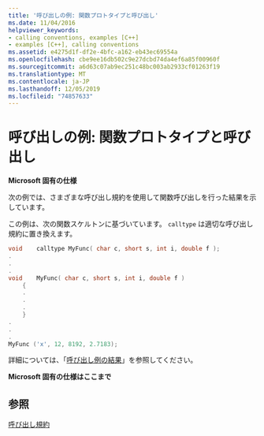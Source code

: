 ```yaml
---
title: '呼び出しの例: 関数プロトタイプと呼び出し'
ms.date: 11/04/2016
helpviewer_keywords:
- calling conventions, examples [C++]
- examples [C++], calling conventions
ms.assetid: e4275d1f-df2e-4bfc-a162-eb43ec69554a
ms.openlocfilehash: cbe9ee16db502c9e27dcbd74da4ef6a85f00960f
ms.sourcegitcommit: a6d63c07ab9ec251c48bc003ab2933cf01263f19
ms.translationtype: MT
ms.contentlocale: ja-JP
ms.lasthandoff: 12/05/2019
ms.locfileid: "74857633"
---
```

# <a name="calling-example-function-prototype-and-call"></a>呼び出しの例: 関数プロトタイプと呼び出し

**Microsoft 固有の仕様**

次の例では、さまざまな呼び出し規約を使用して関数呼び出しを行った結果を示しています。

この例は、次の関数スケルトンに基づいています。 `calltype` は適切な呼び出し規約に置き換えます。

```cpp
void    calltype MyFunc( char c, short s, int i, double f );
.
.
.
void    MyFunc( char c, short s, int i, double f )
    {
    .
    .
    .
    }
.
.
.
MyFunc ('x', 12, 8192, 2.7183);
```

詳細については、「[呼び出し例の結果](../cpp/results-of-calling-example.md)」を参照してください。

**Microsoft 固有の仕様はここまで**

## <a name="see-also"></a>参照

[呼び出し規約](../cpp/calling-conventions.md)